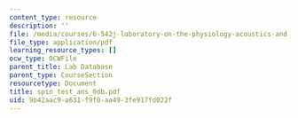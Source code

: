 ```yaml
---
content_type: resource
description: ''
file: /media/courses/6-542j-laboratory-on-the-physiology-acoustics-and-perception-of-speech-fall-2005/9b42aac9a631f9f0aa493fe917fd022f_spin_test_ans_0db.pdf
file_type: application/pdf
learning_resource_types: []
ocw_type: OCWFile
parent_title: Lab Database
parent_type: CourseSection
resourcetype: Document
title: spin_test_ans_0db.pdf
uid: 9b42aac9-a631-f9f0-aa49-3fe917fd022f
---
```

